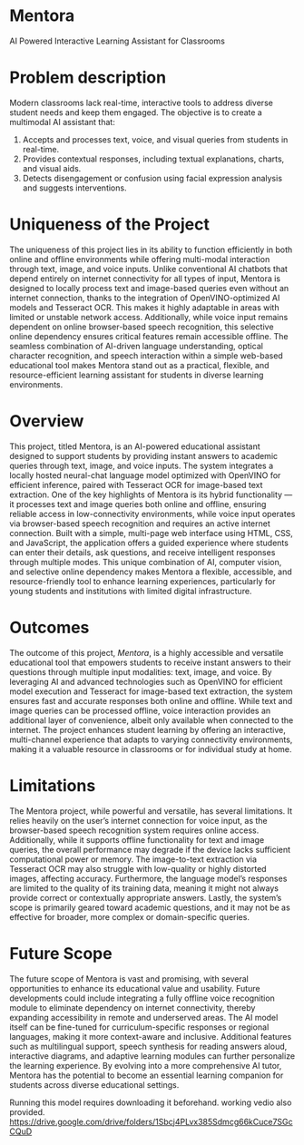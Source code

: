 # Mentora
AI Powered Interactive Learning Assistant for Classrooms
# Problem description
Modern classrooms lack real-time, interactive tools to address diverse student needs and keep them engaged. The objective is to create a multimodal AI assistant that:

1. Accepts and processes text, voice, and visual queries from students in real-time.
2. Provides contextual responses, including textual explanations, charts, and visual aids.
3. Detects disengagement or confusion using facial expression analysis and suggests interventions.

# Uniqueness of the Project
The uniqueness of this project lies in its ability to function efficiently in both online and offline environments while offering multi-modal interaction through text, image, and voice inputs. Unlike conventional AI chatbots that depend entirely on internet connectivity for all types of input, Mentora is designed to locally process text and image-based queries even without an internet connection, thanks to the integration of OpenVINO-optimized AI models and Tesseract OCR. This makes it highly adaptable in areas with limited or unstable network access. Additionally, while voice input remains dependent on online browser-based speech recognition, this selective online dependency ensures critical features remain accessible offline. The seamless combination of AI-driven language understanding, optical character recognition, and speech interaction within a simple web-based educational tool makes Mentora stand out as a practical, flexible, and resource-efficient learning assistant for students in diverse learning environments.
# Overview
This project, titled Mentora, is an AI-powered educational assistant designed to support students by providing instant answers to academic queries through text, image, and voice inputs. The system integrates a locally hosted neural-chat language model optimized with OpenVINO for efficient inference, paired with Tesseract OCR for image-based text extraction. One of the key highlights of Mentora is its hybrid functionality — it processes text and image queries both online and offline, ensuring reliable access in low-connectivity environments, while voice input operates via browser-based speech recognition and requires an active internet connection. Built with a simple, multi-page web interface using HTML, CSS, and JavaScript, the application offers a guided experience where students can enter their details, ask questions, and receive intelligent responses through multiple modes. This unique combination of AI, computer vision, and selective online dependency makes Mentora a flexible, accessible, and resource-friendly tool to enhance learning experiences, particularly for young students and institutions with limited digital infrastructure.
# Outcomes
The outcome of this project, *Mentora*, is a highly accessible and versatile educational tool that empowers students to receive instant answers to their questions through multiple input modalities: text, image, and voice. By leveraging AI and advanced technologies such as OpenVINO for efficient model execution and Tesseract for image-based text extraction, the system ensures fast and accurate responses both online and offline. While text and image queries can be processed offline, voice interaction provides an additional layer of convenience, albeit only available when connected to the internet. The project enhances student learning by offering an interactive, multi-channel experience that adapts to varying connectivity environments, making it a valuable resource in classrooms or for individual study at home.

# Limitations
The Mentora project, while powerful and versatile, has several limitations. It relies heavily on the user’s internet connection for voice input, as the browser-based speech recognition system requires online access. Additionally, while it supports offline functionality for text and image queries, the overall performance may degrade if the device lacks sufficient computational power or memory. The image-to-text extraction via Tesseract OCR may also struggle with low-quality or highly distorted images, affecting accuracy. Furthermore, the language model’s responses are limited to the quality of its training data, meaning it might not always provide correct or contextually appropriate answers. Lastly, the system’s scope is primarily geared toward academic questions, and it may not be as effective for broader, more complex or domain-specific queries.

# Future Scope
The future scope of Mentora is vast and promising, with several opportunities to enhance its educational value and usability. Future developments could include integrating a fully offline voice recognition module to eliminate dependency on internet connectivity, thereby expanding accessibility in remote and underserved areas. The AI model itself can be fine-tuned for curriculum-specific responses or regional languages, making it more context-aware and inclusive. Additional features such as multilingual support, speech synthesis for reading answers aloud, interactive diagrams, and adaptive learning modules can further personalize the learning experience. By evolving into a more comprehensive AI tutor, Mentora has the potential to become an essential learning companion for students across diverse educational settings.

Running this model requires downloading it beforehand.
working vedio also provided.
https://drive.google.com/drive/folders/1Sbcj4PLvx385Sdmcg66kCuce7SGcCQuD
